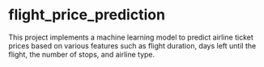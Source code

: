 # flight_price_prediction
This project implements a machine learning model to predict airline ticket prices based on various features such as flight duration, days left until the flight, the number of stops, and airline type.
